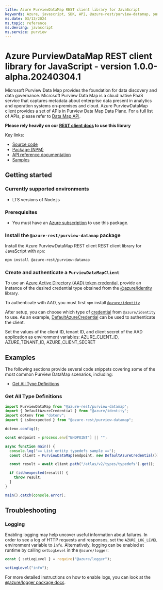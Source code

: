 ```yaml
---
title: Azure PurviewDataMap REST client library for JavaScript
keywords: Azure, javascript, SDK, API, @azure-rest/purview-datamap, purview
ms.date: 03/13/2024
ms.topic: reference
ms.devlang: javascript
ms.service: purview
---
```

# Azure PurviewDataMap REST client library for JavaScript - version 1.0.0-alpha.20240304.1 


Microsoft Purview Data Map provides the foundation for data discovery and data governance. Microsoft Purview Data Map is a cloud native PaaS service that captures metadata about enterprise data present in analytics and operation systems on-premises and cloud. Azure PurviewDataMap client provides a set of APIs in Purview Data Map Data Plane. For a full list of APIs, please refer to [Data Map API](https://learn.microsoft.com/rest/api/purview/datamapdataplane/operation-groups?view=rest-purview-datamapdataplane-2023-09-01).

**Please rely heavily on our [REST client docs](https://github.com/Azure/azure-sdk-for-js/blob/main/documentation/rest-clients.md) to use this library**

Key links:

- [Source code](https://github.com/Azure/azure-sdk-for-js/tree/main/sdk/purview/purview-datamap-rest)
- [Package (NPM)](https://www.npmjs.com/package/@azure-rest/purview-datamap)
- [API reference documentation](/javascript/api/@azure-rest/purview-datamap?view=azure-node-preview)
- [Samples](https://github.com/Azure/azure-sdk-for-js/tree/main/sdk/purview/purview-datamap-rest/samples)

## Getting started

### Currently supported environments

- LTS versions of Node.js

### Prerequisites

- You must have an [Azure subscription](https://azure.microsoft.com/free/) to use this package.

### Install the `@azure-rest/purview-datamap` package

Install the Azure PurviewDataMap REST client REST client library for JavaScript with `npm`:

```bash
npm install @azure-rest/purview-datamap
```

### Create and authenticate a `PurviewDataMapClient`

To use an [Azure Active Directory (AAD) token credential](https://github.com/Azure/azure-sdk-for-js/blob/main/sdk/identity/identity/samples/AzureIdentityExamples.md#authenticating-with-a-pre-fetched-access-token),
provide an instance of the desired credential type obtained from the
[@azure/identity](https://github.com/Azure/azure-sdk-for-js/tree/main/sdk/identity/identity#credentials) library.

To authenticate with AAD, you must first `npm` install [`@azure/identity`](https://www.npmjs.com/package/@azure/identity) 

After setup, you can choose which type of [credential](https://github.com/Azure/azure-sdk-for-js/tree/main/sdk/identity/identity#credentials) from `@azure/identity` to use.
As an example, [DefaultAzureCredential](https://github.com/Azure/azure-sdk-for-js/tree/main/sdk/identity/identity#defaultazurecredential)
can be used to authenticate the client.

Set the values of the client ID, tenant ID, and client secret of the AAD application as environment variables:
AZURE_CLIENT_ID, AZURE_TENANT_ID, AZURE_CLIENT_SECRET

## Examples

The following sections provide several code snippets covering some of the most common Purview DataMap scenarios, including:

- [Get All Type Definitions](#get-all-type-definitions)

### Get All Type Definitions

```typescript
import PurviewDataMap from "@azure-rest/purview-datamap";
import { DefaultAzureCredential } from "@azure/identity";
import dotenv from "dotenv";
import { isUnexpected } from "@azure-rest/purview-datamap";

dotenv.config();

const endpoint = process.env["ENDPOINT"] || "";

async function main() {
  console.log("== List entity typedefs sample ==");
  const client = PurviewDataMap(endpoint, new DefaultAzureCredential());

  const result = await client.path("/atlas/v2/types/typedefs").get();

  if (isUnexpected(result)) {
    throw result;
  }
}

main().catch(console.error);
```

## Troubleshooting

### Logging

Enabling logging may help uncover useful information about failures. In order to see a log of HTTP requests and responses, set the `AZURE_LOG_LEVEL` environment variable to `info`. Alternatively, logging can be enabled at runtime by calling `setLogLevel` in the `@azure/logger`:

```javascript
const { setLogLevel } = require("@azure/logger");

setLogLevel("info");
```

For more detailed instructions on how to enable logs, you can look at the [@azure/logger package docs](https://github.com/Azure/azure-sdk-for-js/tree/main/sdk/core/logger).

